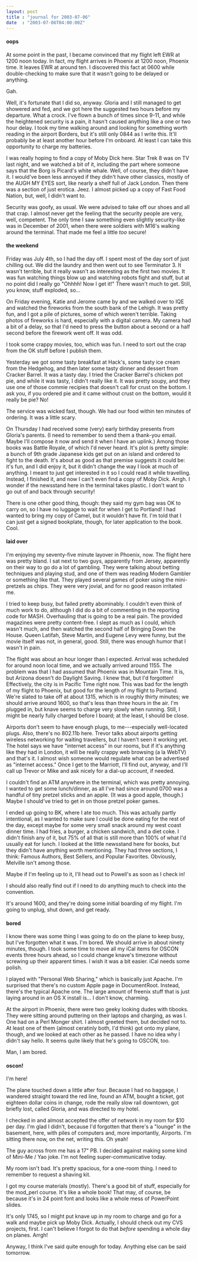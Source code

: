 ```yaml
---
layout: post
title : "journal for 2003-07-06"
date  : "2003-07-06T04:00:00Z"
---
```

<h4>oops</h4>At some point in the past, I became convinced that my flight left EWR at 1200 noon today.  In fact, my flight arrives in Phoenix at 1200 noon, Phoenix time. It leaves EWR at around ten.  I discovered this fact at 0600 while double-checking to make sure that it wasn't going to be delayed or anything.

Gah.

Well, it's fortunate that I did so, anyway.  Gloria and I still managed to get showered and fed, and we got here the suggested two hours before my departure. What a crock.  I've flown a bunch of times since 9-11, and while the heightened security is a pain, it hasn't caused anything like a one or two hour delay.  I took my time walking around and looking for something worth reading in the airport Borders, but it's still only 0844 as I write this.  It'll probably be at least another hour before I'm onboard.  At least I can take this opportunity to charge my batteries.

I was really hoping to find a copy of Moby Dick here.  Star Trek 8 was on TV last night, and we watched a bit of it, including the part where someone says that the Borg is Picard's white whale.  Well, of course, they didn't have it. I would've been less annoyed if they didn't have other classics, mostly of the AUGH MY EYES sort, like nearly a shelf full of Jack London.  Then there was a section of just erotica.  Jeez.  I almost picked up a copy of Fast Food Nation, but, well, I didn't want to.

Security was goofy, as usual.  We were advised to take off our shoes and all that crap.  I almost never get the feeling that the security people are very, well, competent.  The only time I saw something even slightly security-like was in December of 2001, when there were soldiers with M16's walking around the terminal.  That made me feel a little <em>too</em> secure!<h4>the weekend</h4>Friday was July 4th, so I had the day off.  I spent most of the day sort of just chilling out.  We did the laundry and then went out to see Terminator 3. It wasn't terrible, but it really wasn't as interesting as the first two movies.  It was fun watching things blow up and watching robots fight and stuff, but at no point did I really go "Ohhhh!  Now I get it!"  There wasn't much to get.  Still, you know, stuff exploded, so...

On Friday evening, Katie and Jerome came by and we walked over to IQE and watched the fireworks from the south bank of the Lehigh.  It was pretty fun, and I got a pile of pictures, some of which weren't terrible.  Taking photos of fireworks is hard, especially with a digital camera.  My camera had a bit of a delay, so that I'd need to press the button about a second or a half second before the firework went off.  It was odd.

I took some crappy movies, too, which was fun.  I need to sort out the crap from the OK stuff before I publish them.

Yesterday we got some tasty breakfast at Hack's, some tasty ice cream from the Hedgehog, and then later some tasty dinner and dessert from Cracker Barrel.  It was a tasty day.  I tried the Cracker Barrel's chicken pot pie, and while it was tasty, I didn't really like it.  It was pretty soupy, and they use one of those commie recipies that doesn't call for crust on the bottom.  I ask you, if you ordered pie and it came without crust on the bottom, would it really be pie?  No!

The service was wicked fast, though.  We had our food within ten minutes of ordering.  It was a little scary.

On Thursday I had received some (very) early birthday presents from Gloria's parents.  (I need to remember to send them a thank-you email.  Maybe I'll compose it now and send it when I have an uplink.)  Among those books was Battle Royale, of which I'd never heard.  It's plot is pretty simple: a bunch of 9th grade Japanese kids get put on an island and ordered to fight to the death.  It's about as good as that premise suggests it could be:  it's fun, and I did enjoy it, but it didn't change the way I look at much of anything.  I meant to just get interested in it so I could read it while travelling. Instead, I finished it, and now I can't even find a copy of Moby Dick.  Arrgh. I wonder if the newsstand here in the terminal takes plastic.  I don't want to go out of and back through security!

There is one other good thing, though:  they said my gym bag was OK to carry on, so I have no luggage to wait for when I get to Portland!  I had wanted to bring my copy of Camel, but it wouldn't have fit.  I'm told that I can just get a signed bookplate, though, for later application to the book.  Cool.<h4>laid over</h4>I'm enjoying my seventy-five minute layover in Phoenix, now.  The flight here was pretty bland.  I sat next to two guys, apparently from Jersey, apparently on their way to go do a lot of gambling.  They were talking about betting techniques and playing stud, and one of them was reading Modern Gambler or something like that.  They played several games of poker using the mini-pretzels as chips.  They were very jovial, and for no good reason irritated me.

I tried to keep busy, but failed pretty abominably.  I couldn't even think of much work to do, although I did do a bit of commenting in the reporting code for MASH.  Overhauling that is going to be a real pain.  The provided magazines were pretty content-free.  I slept as much as I could, which wasn't much, and then watched the second half of Bringing Down the House.  Queen Latifah, Steve Martin, and Eugene Levy were funny, but the movie itself was not, in general, good.  Still, there was enough humor that I wasn't in pain.

The flight was about an hour longer than I expected.  Arrival was scheduled for around noon local time, and we actually arrived around 1155.  The problem was that I had assumed that Phoenix was in Mountain Time.  It is, but Arizona doesn't do Daylight Saving.  I knew that, but I'd forgotten!  Effectively, the city is in Pacific Time right now.  This was bad for the length of my flight to Phoenix, but good for the length of my flight to Portland.  We're slated to take off at about 1315, which is in roughly thirty minutes;  we should arrive around 1600, so that's less than three hours in the air.  I'm plugged in, but knave seems to charge very slowly when running.  Still, I might be nearly fully charged before I board; at the least, I should be close.

Airports don't seem to have enough plugs, to me---especially well-located plugs.  Also, there's no 802.11b here.  Trevor talks about airports getting wireless networking for waiting travellers, but I haven't seen it working yet. The hotel says we have "internet access" in our rooms, but if it's anything like they had in London, it will be really crappy web browsing (a la WebTV) and that's it.  I almost wish someone would regulate what can be advertised as "internet access."  Once I get to the Marriott, I'll find out, anyway, and I'll call up Trevor or Mike and ask nicely for a dial-up account, if needed.

I couldn't find an ATM anywhere in the terminal, which was pretty annoying.  I wanted to get some lunch/dinner, as all I've had since around 0700 was a handful of tiny pretzel sticks and an apple.  (It was a good apple, though.) Maybe I should've tried to get in on those pretzel poker games.

I ended up going to BK, where I ate too much.  This was actually partly intentional, as I wanted to make sure I could be done eating for the rest of the day, except maybe for some very small snack around my west coast dinner time.  I had fries, a burger, a chicken sandwich, and a diet coke.  I didn't finish any of it, but 75% of all that is still more than 100% of what I'd usually eat for lunch.  I looked at the little newsstand here for books, but they didn't have anything worth mentioning.  They had three sections, I think: Famous Authors, Best Sellers, and Popular Favorites.  Obviously, Melville isn't among those.

Maybe if I'm feeling up to it, I'll head out to Powell's as soon as I check in!

I should also really find out if I need to <em>do</em> anything much to check into the convention.

It's around 1600, and they're doing some initial boarding of my flight.  I'm going to unplug, shut down, and get ready.<h4>bored</h4>I know there was some thing I was going to do on the plane to keep busy, but I've forgotten what it was.  I'm bored.  We should arrive in about ninety minutes, though.  I took some time to move all my iCal items for OSCON events three hours ahead, so I could change knave's timezone without screwing up their apparent times.  I wish it was a bit easier.  iCal needs some polish.

I played with "Personal Web Sharing," which is basically just Apache.  I'm surprised that there's no custom Apple page in DocumentRoot.  Instead, there's the typical Apache one.  The large amount of freenix stuff that is just laying around in an OS X install is... I don't know, charming.

At the airport in Phoenix, there were two geeky looking dudes with tibooks. They were sitting around puttering on their laptops and charging, as was  I.  One had on a Perl Monger shirt.  I almost greeted them, but decided not to. At least one of them (almost ceratinly both, I'd think) got onto my plane, though, and we looked at each other as he passed.  I have no idea why I didn't say hello.  It seems quite likely that he's going to OSCON, too.

Man, I am bored.<h4>oscon!</h4>I'm here!

The plane touched down a little after four.  Because I had no baggage, I wandered straight toward the red line, found an ATM, bought a ticket, got eighteen dollar coins in change, rode the really slow rail downtown, got briefly lost, called Gloria, and was directed to my hotel.

I checked in and almost accepted the offer of network in my room for $10 per day.  I'm glad I didn't, because I'd forgotten that there's a "lounge" in the basement, here, with piles of computers and, more importantly, Airports.  I'm sitting there now, on the net, writing this.  Oh yeah!

The guy across from me has a 17" PB.  I decided against making some kind of Mini-Me / Yao joke.  I'm not feeling super-communicative today.

My room isn't bad.  It's pretty spacious, for a one-room thing.  I need to remember to request a shaving kit.

I got my course materials (mostly).  There's a good bit of stuff, especially for the mod_perl course.  It's like a whole book!  That may, of course, be because it's in 24 point font and looks like a whole mess of PowerPoint slides.

It's only 1745, so I might put knave up in my room to charge and go for a walk and maybe pick up Moby Dick.  Actually, I should check out my CVS projects, first.  I can't believe I forgot to do that <em>before</em> spending a whole day on planes.  Arrgh!

Anyway, I think I've said quite enough for today.  Anything else can be said tomorrow.

